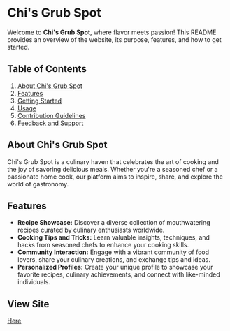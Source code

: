 # Chi's Grub Spot

Welcome to **Chi's Grub Spot**, where flavor meets passion! This README provides an overview of the website, its purpose, features, and how to get started.

## Table of Contents

1. [About Chi's Grub Spot](#about-chis-grub-spot)
2. [Features](#features)
3. [Getting Started](#getting-started)
4. [Usage](#usage)
5. [Contribution Guidelines](#contribution-guidelines)
6. [Feedback and Support](#feedback-and-support)

## About Chi's Grub Spot

Chi's Grub Spot is a culinary haven that celebrates the art of cooking and the joy of savoring delicious meals. Whether you're a seasoned chef or a passionate home cook, our platform aims to inspire, share, and explore the world of gastronomy.

## Features

- **Recipe Showcase:** Discover a diverse collection of mouthwatering recipes curated by culinary enthusiasts worldwide.
- **Cooking Tips and Tricks:** Learn valuable insights, techniques, and hacks from seasoned chefs to enhance your cooking skills.
- **Community Interaction:** Engage with a vibrant community of food lovers, share your culinary creations, and exchange tips and ideas.
- **Personalized Profiles:** Create your unique profile to showcase your favorite recipes, culinary achievements, and connect with like-minded individuals.

## View Site
[Here](https://echimara.github.io/Chi-s-Grub-Spot/)
